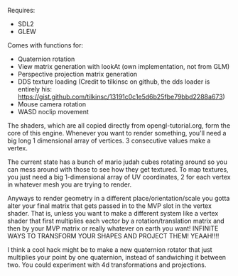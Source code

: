 Requires:
* SDL2
* GLEW

Comes with functions for:
  * Quaternion rotation
  * View matrix generation with lookAt (own implementation, not from GLM)
  * Perspective projection matrix generation
  * DDS texture loading (Credit to tilkinsc on github, the dds loader is entirely his: https://gist.github.com/tilkinsc/13191c0c1e5d6b25fbe79bbd2288a673)
  * Mouse camera rotation
  * WASD noclip movement

The shaders, which are all copied directly from opengl-tutorial.org, form the core of this engine. Whenever you want to render something, you'll need a big long 1 dimensional array of vertices. 3 consecutive values make a vertex.

The current state has a bunch of mario judah cubes rotating around so you can mess around with those to see how they get textured. To map textures, you just need a big 1-dimensional array of UV coordinates, 2 for each vertex in whatever mesh you are trying to render.

Anyways to render geometry in a different place/orientation/scale you gotta alter your final matrix that gets passed in to the MVP slot in the vertex shader. That is, unless you want to make a different system like a vertex shader that first multiplies
each vector by a rotation/translation matrix and then by your MVP matrix or really whatever on earth you want! INFINITE WAYS TO TRANSFORM YOUR SHAPES AND PROJECT THEM! YEAAH!!!!

I think a cool hack might be to make a new quaternion rotator that just multiplies your point by one quaternion, instead of sandwiching it between two. You could experiment with 4d transformations and projections.
